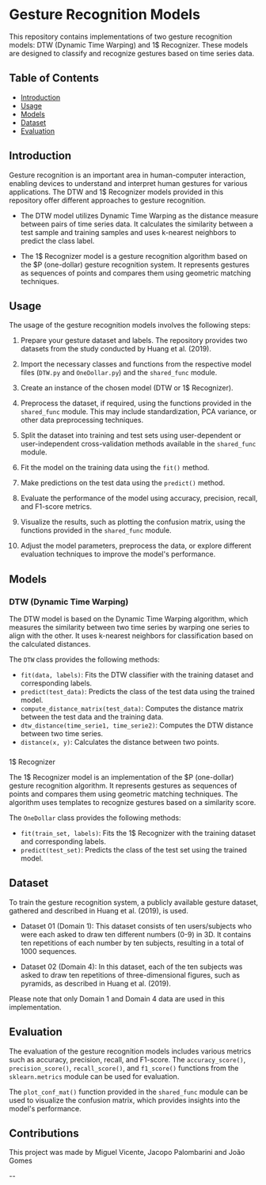 # Gesture Recognition Models

This repository contains implementations of two gesture recognition models: DTW (Dynamic Time Warping) and 1$ Recognizer. These models are designed to classify and recognize gestures based on time series data.

## Table of Contents

- [Introduction](#introduction)
- [Usage](#usage)
- [Models](#models)
- [Dataset](#dataset)
- [Evaluation](#evaluation)

## Introduction

Gesture recognition is an important area in human-computer interaction, enabling devices to understand and interpret human gestures for various applications. The DTW and 1$ Recognizer models provided in this repository offer different approaches to gesture recognition.

- The DTW model utilizes Dynamic Time Warping as the distance measure between pairs of time series data. It calculates the similarity between a test sample and training samples and uses k-nearest neighbors to predict the class label.

- The 1$ Recognizer model is a gesture recognition algorithm based on the $P (one-dollar) gesture recognition system. It represents gestures as sequences of points and compares them using geometric matching techniques.


## Usage

The usage of the gesture recognition models involves the following steps:

1. Prepare your gesture dataset and labels. The repository provides two datasets from the study conducted by Huang et al. (2019).

2. Import the necessary classes and functions from the respective model files (`DTW.py` and `OneDollar.py`) and the `shared_func` module.

3. Create an instance of the chosen model (DTW or 1$ Recognizer).

4. Preprocess the dataset, if required, using the functions provided in the `shared_func` module. This may include standardization, PCA variance, or other data preprocessing techniques.

5. Split the dataset into training and test sets using user-dependent or user-independent cross-validation methods available in the `shared_func` module.

6. Fit the model on the training data using the `fit()` method.

7. Make predictions on the test data using the `predict()` method.

8. Evaluate the performance of the model using accuracy, precision, recall, and F1-score metrics.

9. Visualize the results, such as plotting the confusion matrix, using the functions provided in the `shared_func` module.

10. Adjust the model parameters, preprocess the data, or explore different evaluation techniques to improve the model's performance.

## Models

### DTW (Dynamic Time Warping)

The DTW model is based on the Dynamic Time Warping algorithm, which measures the similarity between two time series by warping one series to align with the other. It uses k-nearest neighbors for classification based on the calculated distances.

The `DTW` class provides the following methods:

- `fit(data, labels)`: Fits the DTW classifier with the training dataset and corresponding labels.
- `predict(test_data)`: Predicts the class of the test data using the trained model.
- `compute_distance_matrix(test_data)`: Computes the distance matrix between the test data and the training data.
- `dtw_distance(time_serie1, time_serie2)`: Computes the DTW distance between two time series.
- `distance(x, y)`: Calculates the distance between two points.

###

 1$ Recognizer

The 1$ Recognizer model is an implementation of the $P (one-dollar) gesture recognition algorithm. It represents gestures as sequences of points and compares them using geometric matching techniques. The algorithm uses templates to recognize gestures based on a similarity score.

The `OneDollar` class provides the following methods:

- `fit(train_set, labels)`: Fits the 1$ Recognizer with the training dataset and corresponding labels.
- `predict(test_set)`: Predicts the class of the test set using the trained model.

## Dataset

To train the gesture recognition system, a publicly available gesture dataset, gathered and described in Huang et al. (2019), is used.

- Dataset 01 (Domain 1): This dataset consists of ten users/subjects who were each asked to draw ten different numbers (0-9) in 3D. It contains ten repetitions of each number by ten subjects, resulting in a total of 1000 sequences.

- Dataset 02 (Domain 4): In this dataset, each of the ten subjects was asked to draw ten repetitions of three-dimensional figures, such as pyramids, as described in Huang et al. (2019).

Please note that only Domain 1 and Domain 4 data are used in this implementation.

## Evaluation

The evaluation of the gesture recognition models includes various metrics such as accuracy, precision, recall, and F1-score. The `accuracy_score()`, `precision_score()`, `recall_score()`, and `f1_score()` functions from the `sklearn.metrics` module can be used for evaluation.

The `plot_conf_mat()` function provided in the `shared_func` module can be used to visualize the confusion matrix, which provides insights into the model's performance.

## Contributions

This project was made by Miguel Vicente, Jacopo Palombarini and João Gomes

--

